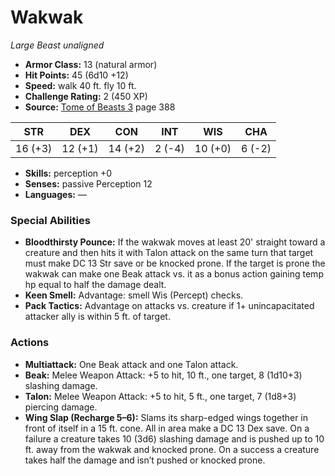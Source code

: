 # Wakwak

*Large* *Beast* *unaligned*

- **Armor Class:** 13 (natural armor)
- **Hit Points:** 45 (6d10 +12)
- **Speed:** walk 40 ft. fly 10 ft.
- **Challenge Rating:** 2 (450 XP)
- **Source:** [Tome of Beasts 3](https://koboldpress.com/kpstore/product/tome-of-beasts-3-for-5th-edition/) page 388

| STR | DEX | CON | INT | WIS | CHA |
| --- | --- | --- | --- | --- | --- |
| 16 (+3) | 12 (+1) | 14 (+2) | 2 (-4) | 10 (+0) | 6 (-2) |

- **Skills:** perception +0
- **Senses:** passive Perception 12
- **Languages:** —
### Special Abilities
- **Bloodthirsty Pounce:** If the wakwak moves at least 20' straight toward a creature and then hits it with Talon attack on the same turn that target must make DC 13 Str save or be knocked prone. If the target is prone the wakwak can make one Beak attack vs. it as a bonus action gaining temp hp equal to half the damage dealt.
- **Keen Smell:** Advantage: smell Wis (Percept) checks.
- **Pack Tactics:** Advantage on attacks vs. creature if 1+ unincapacitated attacker ally is within 5 ft. of target.
### Actions
- **Multiattack:** One Beak attack and one Talon attack.
- **Beak:** Melee Weapon Attack: +5 to hit, 10 ft., one target, 8 (1d10+3) slashing damage.
- **Talon:** Melee Weapon Attack: +5 to hit, 5 ft., one target, 7 (1d8+3) piercing damage.
- **Wing Slap (Recharge 5–6):** Slams its sharp-edged wings together in front of itself in a 15 ft. cone. All in area make a DC 13 Dex save. On a failure a creature takes 10 (3d6) slashing damage and is pushed up to 10 ft. away from the wakwak and knocked prone. On a success a creature takes half the damage and isn’t pushed or knocked prone.


